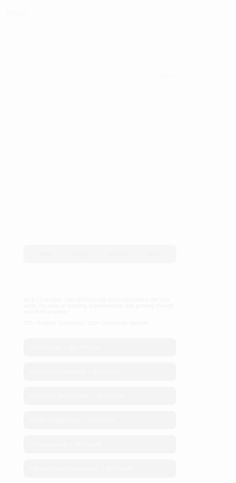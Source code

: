 
<!DOCTYPE html>
<html lang="en">
<head>
  <meta charset="UTF-8">
  <meta name="viewport" content="width=device-width, initial-scale=1.0">
  <title>Tessa Maria Johnson Portfolio</title>
  <link href="https://fonts.googleapis.com/css2?family=Poppins:wght@300;600&display=swap" rel="stylesheet">
  <style>
    * {
      margin: 0;
      padding: 0;
      box-sizing: border-box;
      font-family: 'Poppins', sans-serif;
    }

    body {
      background:url(https://t3.ftcdn.net/jpg/04/35/60/34/360_F_435603418_Wq7wq8dPK1lJk2p3MZhENa52g9DEHGoe.jpg)no-repeat center center fixed;
      background-size: cover;
      color: #f4f4f4;
      padding: 2rem;
      overflow-x: hidden;
    }

    header {
      display: flex;
      justify-content: space-between;
      align-items: center;
    }

    nav a {
      color: #f4f4f4;
      margin: 0 1rem;
      text-decoration: none;
      font-weight: 300;
    }

    .hero {
      display: flex;
      margin-top: 4rem;
      align-items: center;
      justify-content: space-between;
    }

    .hero-text {
      max-width: 50%;
    }

    .hero-text h1 {
      font-size: 3rem;
      font-weight: 600;
      color: #ffffff;
    }

    .hero-text p {
      margin-top: 1rem;
      line-height: 1.6;
      color: #d0d0d0;
    }

    .social-icons {
      margin-top: 1rem;
    }

    .social-icons i {
      margin-right: 1rem;
      cursor: pointer;
      color: #ffc107;
    }

    .logos {
      display: flex;
      justify-content: space-around;
      background-color: rgba(43, 43, 64, 0.6);
      padding: 1rem;
      margin: 3rem 0;
      border-radius: 10px;
    }

    .section {
      margin-top: 2rem;
    }

    .section h2 {
      margin-bottom: 1rem;
      color: #ffffff;
    }

    .card {
      background-color: rgba(43, 43, 64, 0.7);
      margin: 1rem 0;
      padding: 1rem;
      border-radius: 12px;
      color: #f0f0f0;
    }

    .fade-in {
      opacity: 0;
      transform: translateY(30px);
      animation: fadeIn 1s ease-out forwards;
    }

    .slide-in-left {
      opacity: 0;
      transform: translateX(-50px);
      animation: slideInLeft 1s ease forwards;
    }

    .slide-in-right {
      opacity: 0;
      transform: translateX(50px);
      animation: slideInRight 1s ease forwards;
    }

    @keyframes fadeIn {
      to {
        opacity: 1;
        transform: translateY(0);
      }
    }

    @keyframes slideInLeft {
      to {
        opacity: 1;
        transform: translateX(0);
      }
    }

    @keyframes slideInRight {
      to {
        opacity: 1;
        transform: translateX(0);
      }
    }
  </style>
  <script>
    window.addEventListener('DOMContentLoaded', () => {
      const fadeElements = document.querySelectorAll('.fade-in, .slide-in-left, .slide-in-right');
      const options = {
        threshold: 0.1
      };

      const observer = new IntersectionObserver((entries, observer) => {
        entries.forEach(entry => {
          if (entry.isIntersecting) {
            entry.target.classList.add('visible');
            entry.target.style.animationDelay = `${Array.from(fadeElements).indexOf(entry.target) * 0.2}s`;
            entry.target.style.animationPlayState = 'running';
            observer.unobserve(entry.target);
          }
        });
      }, options);

      fadeElements.forEach(el => {
        el.style.animationPlayState = 'paused';
        observer.observe(el);
      });
    });
  </script>
</head>
<body>
  <header class="slide-in-left">
    <h2>Tessa</h2>
    <nav>
      <a href="#">Home</a>
      <a href="#">Portfolio</a>
      <a href="#">Projects</a>
      <a href="#">About</a>
    </nav>
  </header>

  <section class="hero slide-in-right">
    <div class="hero-text">
      <p>Hello, I’m</p>
      <h1>Tessa Maria Johnson</h1>
      <p>I’m a Computer Science student passionate about technology, programming, and design. I love exploring new skills, building creative digital projects, and continuously learning to grow in the CS field.</p>
      <div class="social-icons">
        <i class="fab fa-facebook"></i>
        <i class="fab fa-twitter"></i>
        <i class="fab fa-linkedin"></i>
        <i class="fab fa-pinterest"></i>
      </div>
    </div>
    <div class="hero-image">
      <img src="your-photo.jpg" alt="Tessa Maria Johnson" style="width: 300px; border-radius: 50%;">
    </div>
  </section>

  <div class="logos fade-in">
    <span>Meta</span>
    <span>Google</span>
    <span>LinkedIn</span>
    <span>Slack</span>
  </div>

  <section class="section fade-in">
    <h2>What Can I Do For Your Needs</h2>
    <p>As a CS student, I am skilled in key areas essential to the tech world, focusing on learning, experimenting, and growing through real-world projects.</p>
    <p>250+ Projects Completed | 100+ Community Network</p>
  </section>

  <section class="section">
    <div class="card fade-in">UI/UX Design — 117 Projects</div>
    <div class="card fade-in">Front End Development — 84 Projects</div>
    <div class="card fade-in">Mobile App Development — 32 Projects</div>
    <div class="card fade-in">Python Programming — 45 Projects</div>
    <div class="card fade-in">C Programming — 39 Projects</div>
    <div class="card fade-in">Full Stack Web Development — 50 Projects</div>
  </section>
</body>
</html>


  
   
